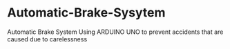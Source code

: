 # Automatic-Brake-Sysytem
Automatic Brake System Using ARDUINO UNO to prevent accidents that are caused due to carelessness 
